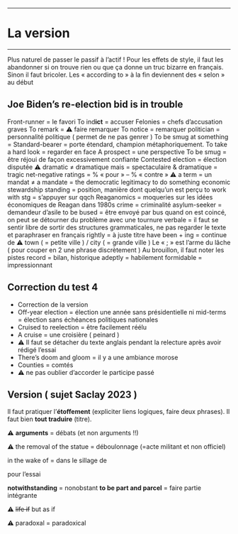 ***
# La version
***

Plus naturel de passer le passif à l’actif ! 
Pour les effets de style, il faut les abandonner si on trouve rien ou que ça donne un truc bizarre en français. Sinon il faut bricoler. 
Les « according to » à la fin deviennent des « selon » au début 
## Joe Biden’s re-election bid is in trouble 

Front-runner = le favori 
To ind**ict** = accuser 
Felonies = chefs d’accusation graves 
To remark = ⚠ faire remarquer 
To notice = remarquer 
politician = personnalité politique ( permet de ne pas genrer )
To be smug at something = 
Standard-bearer = porte étendard, champion métaphoriquement. 
To take a hard look = regarder en face 
A prospect = une perspective 
To be smug = être réjoui de façon excessivement confiante 
Contested election = élection disputée 
⚠ dramatic ≠ dramatique mais = spectaculaire & dramatique = tragic 
net-negative ratings = % « pour » – % « contre » 
⚠ a term = un mandat ≠ a mandate = the democratic legitimacy to do something 
economic stewardship 
standing = position, manière dont quelqu’un est perçu 
to work with stg = s’appuyer sur qqch
Reaganomics = moqueries sur les idées économiques de Reagan dans 1980s
crime = criminalité 
asylum-seeker = demandeur d’asile
to be bused = être envoyé par bus 
quand on est coincé, on peut se détourner du problème avec une tournure verbale = il faut se sentir libre de sortir des structures grammaticales, ne pas regarder le texte et paraphraser en français 
rightly = à juste titre 
have been + ing = continue de 
⚠ town ( = petite ville ) / city ( = grande ville ) 
Le « ; » est l’arme du lâche ( pour couper en 2 une phrase discrètement )
Au brouillon, il faut noter les pistes 
record = bilan, historique
adeptly = habilement 
formidable = impressionnant 

## Correction du test 4 

- Correction de la version 
- Off-year election = élection une année sans présidentielle ni mid-terms = élection sans échéances politiques nationales 
- Cruised to reelection = être facilement réélu 
- A cruise = une croisière ( peinard )
- ⚠ Il faut se détacher du texte anglais pendant la relecture après avoir rédigé l’essai 
- There’s doom and gloom = il y a une ambiance morose 
- Counties = comtés 
- ⚠ ne pas oublier d’accorder le participe passé 

## Version ( sujet Saclay 2023 )


Il faut pratiquer l’**étoffement** (expliciter liens logiques, faire deux phrases). Il faut bien **tout traduire** (titre). 

⚠ **arguments** = débats (et non arguments !!)

⚠ the removal of the statue = déboulonnage (=acte militant et non officiel)

in the wake of = dans le sillage de 

pour l’essai 

**notwithstanding** = nonobstant 
**to be part and parcel** = faire partie intégrante 

⚠ <strike>life if</strike> but as if 

⚠ paradoxal = paradoxical 



